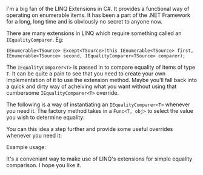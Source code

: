 I'm a big fan of the LINQ Extensions in C#. It provides a functional way of operating on enumerable items. It has been a part of the .NET Framework for a long, long time and is obviously no secret to anyone now.

There are many extensions in LINQ which require something called an `IEqualityComparer`. Eg:

`IEnumerable<TSource> Except<TSource>(this IEnumerable<TSource> first, IEnumerable<TSource> second, IEqualityComparer<TSource> comparer);`

The `IEqualityComparer<T>` is passed in to compare equality of items of type `T`. It can be quite a pain to see that you need to create your own implementation of it to use the extension method. Maybe you'll fall back into a quick and dirty way of acheiving what you want without using that cumbersome `IEqualityComparer<T>` override.

The following is a way of instantiating an `IEqualityComparer<T>` whenever you need it. The factory method takes in a `Func<T, obj>` to select the value you wish to determine equality:

<script src="https://gist.github.com/craigles/4afd9f7125d8fcc746afca74ee0bac60.js"></script>

You can this idea a step further and provide some useful overrides whenever you need it:

<script src="https://gist.github.com/craigles/0b735bb0d09630c9ae37bae3f0af4374.js"></script>

Example usage:
<script src="https://gist.github.com/craigles/920a093ddf38ddf58e8a64d3401130f1.js"></script>

It's a conveniant way to make use of LINQ's extensions for simple equality comparison. I hope you like it.
